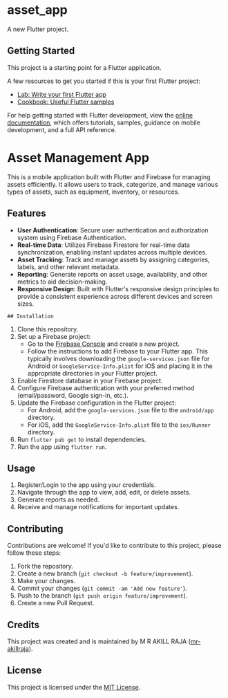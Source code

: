 # asset_app

A new Flutter project.

## Getting Started

This project is a starting point for a Flutter application.

A few resources to get you started if this is your first Flutter project:

- [Lab: Write your first Flutter app](https://docs.flutter.dev/get-started/codelab)
- [Cookbook: Useful Flutter samples](https://docs.flutter.dev/cookbook)

For help getting started with Flutter development, view the
[online documentation](https://docs.flutter.dev/), which offers tutorials,
samples, guidance on mobile development, and a full API reference.


# Asset Management App

This is a mobile application built with Flutter and Firebase for managing assets efficiently. It allows users to track, categorize, and manage various types of assets, such as equipment, inventory, or resources.

## Features

- **User Authentication**: Secure user authentication and authorization system using Firebase Authentication.
- **Real-time Data**: Utilizes Firebase Firestore for real-time data synchronization, enabling instant updates across multiple devices.
- **Asset Tracking**: Track and manage assets by assigning categories, labels, and other relevant metadata.
- **Reporting**: Generate reports on asset usage, availability, and other metrics to aid decision-making.
- **Responsive Design**: Built with Flutter's responsive design principles to provide a consistent experience across different devices and screen sizes.

`## Installation
`
1. Clone this repository.
2. Set up a Firebase project:
   - Go to the [Firebase Console](https://console.firebase.google.com/) and create a new project.
   - Follow the instructions to add Firebase to your Flutter app. This typically involves downloading the `google-services.json` file for Android or `GoogleService-Info.plist` for iOS and placing it in the appropriate directories in your Flutter project.
3. Enable Firestore database in your Firebase project.
4. Configure Firebase authentication with your preferred method (email/password, Google sign-in, etc.).
5. Update the Firebase configuration in the Flutter project:
   - For Android, add the `google-services.json` file to the `android/app` directory.
   - For iOS, add the `GoogleService-Info.plist` file to the `ios/Runner` directory.
6. Run `flutter pub get` to install dependencies.
7. Run the app using `flutter run`.

## Usage

1. Register/Login to the app using your credentials.
2. Navigate through the app to view, add, edit, or delete assets.
3. Generate reports as needed.
4. Receive and manage notifications for important updates.

## Contributing

Contributions are welcome! If you'd like to contribute to this project, please follow these steps:

1. Fork the repository.
2. Create a new branch (`git checkout -b feature/improvement`).
3. Make your changes.
4. Commit your changes (`git commit -am 'Add new feature'`).
5. Push to the branch (`git push origin feature/improvement`).
6. Create a new Pull Request.

## Credits

This project was created and is maintained by M R AKILL RAJA ([mr-akillraja](https://github.com/mr-akillraja)).

## License

This project is licensed under the [MIT License](LICENSE).
